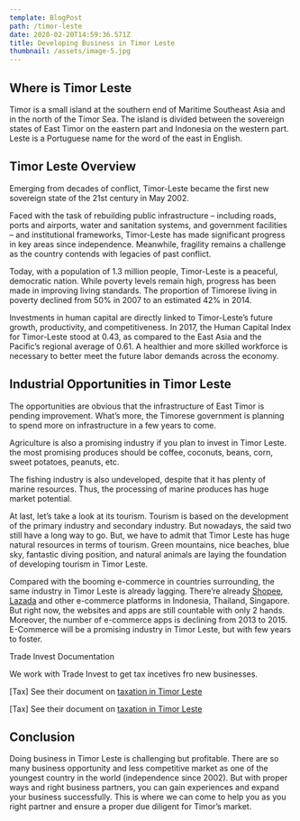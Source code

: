 ```yaml
---
template: BlogPost
path: /timor-leste
date: 2020-02-20T14:59:36.571Z
title: Developing Business in Timor Leste
thumbnail: /assets/image-5.jpg
---
```

## Where is Timor Leste

Timor is a small island at the southern end of Maritime Southeast Asia and in the north of the Timor Sea. The island is divided between the sovereign states of East Timor on the eastern part and Indonesia on the western part. Leste is a Portuguese name for the word of the east in English.

## Timor Leste  Overview

Emerging from decades of conflict, Timor-Leste became the first new sovereign state of the 21st century in May 2002.

Faced with the task of rebuilding public infrastructure – including roads, ports and airports, water and sanitation systems, and government facilities – and institutional frameworks, Timor-Leste has made significant progress in key areas since independence. Meanwhile, fragility remains a challenge as the country contends with legacies of past conflict.

Today, with a population of 1.3 million people, Timor-Leste is a peaceful, democratic nation. While poverty levels remain high, progress has been made in improving living standards. The proportion of Timorese living in poverty declined from 50% in 2007 to an estimated 42% in 2014.

Investments in human capital are directly linked to Timor-Leste’s future growth, productivity, and competitiveness. In 2017, the Human Capital Index for Timor-Leste stood at 0.43, as compared to the East Asia and the Pacific’s regional average of 0.61. A healthier and more skilled workforce is necessary to better meet the future labor demands across the economy.

## **Industrial Opportunities in Timor Leste**

The opportunities are obvious that the infrastructure of East Timor is pending improvement. What’s more, the Timorese government is planning to spend more on infrastructure in a few years to come.

Agriculture is also a promising industry if you plan to invest in Timor Leste. the most promising produces should be coffee, coconuts, beans, corn, sweet potatoes, peanuts, etc.

The fishing industry is also undeveloped, despite that it has plenty of marine resources. Thus, the processing of marine produces has huge market potential.

At last, let’s take a look at its tourism. Tourism is based on the development of the primary industry and secondary industry. But nowadays, the said two still have a long way to go. But, we have to admit that Timor Leste has huge natural resources in terms of tourism. Green mountains, nice beaches, blue sky, fantastic diving position, and natural animals are laying the foundation of developing tourism in Timor Leste.

Compared with the booming e-commerce in countries surrounding, the same industry in Timor Leste is already lagging. There’re already [Shopee](https://www.shopee.com/), [Lazada](http://www.lazada.com/) and other e-commerce platforms in Indonesia, Thailand, Singapore. But right now, the websites and apps are still countable with only 2 hands. Moreover, the number of e-commerce apps is declining from 2013 to 2015. E-Commerce will be a promising industry in Timor Leste, but with few years to foster.

Trade Invest Documentation

We work with Trade Invest to get tax incetives fro new businesses.

\[Tax] See their document on [taxation in Timor Leste](https://drive.google.com/file/d/19OgdJzo6WJHXRw40FyE6kNyVIYIyR3oC/view?usp=sharing)

\[Tax] See their document on [taxation in Timor Leste](https://drive.google.com/file/d/19OgdJzo6WJHXRw40FyE6kNyVIYIyR3oC/view?usp=sharing)

## **Conclusion**

Doing business in Timor Leste is challenging but profitable. There are so many business opportunity and less competitive market as one of the youngest country in the world (independence since 2002). But with proper ways and right business partners, you can gain experiences and expand your business successfully. This is where we can come to help you as you right partner and ensure a proper due diligent for Timor’s market.
